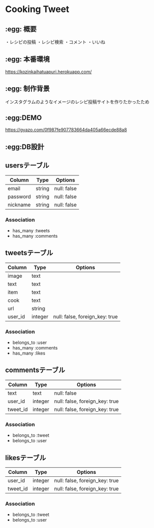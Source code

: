 # Cooking Tweet

## \:egg: 概要
・レシピの投稿
・レシピ検索
・コメント
・いいね

## \:egg: 本番環境
https://kozinkaihatuapuri.herokuapp.com/

## \:egg: 制作背景
インスタグラムのようなイメージのレシピ投稿サイトを作りたかったため

## \:egg:DEMO
https://gyazo.com/0f987fe907783664da405a66ecde88a8

## \:egg:DB設計

## usersテーブル
|Column|Type|Options|
|------|----|-------|
|email|string|null: false|
|password|string|null: false|
|nickname|string|null: false|
### Association
- has_many :tweets
- has_many :comments

## tweetsテーブル
|Column|Type|Options|
|------|----|-------|
|image|text||
|text|text||
|item|text||
|cook|text||
|url|string||
|user_id|integer|null: false, foreign_key: true|
### Association
- belongs_to :user
- has_many :comments
- has_many :likes

## commentsテーブル
|Column|Type|Options|
|------|----|-------|
|text|text|null: false|
|user_id|integer|null: false, foreign_key: true|
|tweet_id|integer|null: false, foreign_key: true|
### Association
- belongs_to :tweet
- belongs_to :user

## likesテーブル
|Column|Type|Options|
|------|----|-------|
|user_id|integer|null: false, foreign_key: true|
|tweet_id|integer|null: false, foreign_key: true|
### Association
- belongs_to :tweet
- belongs_to :user